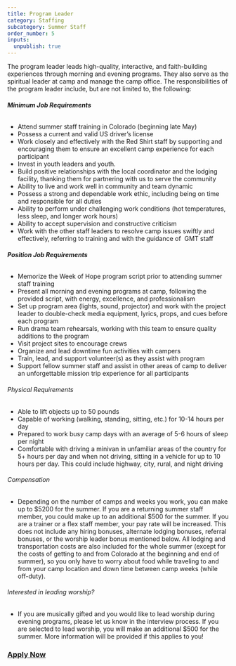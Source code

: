 ```yaml
---
title: Program Leader
category: Staffing
subcategory: Summer Staff
order_number: 5
inputs:
  unpublish: true
---
```

The program leader leads high-quality, interactive, and faith-building experiences through morning and evening programs. They also serve as the spiritual leader at camp and manage the camp office. The responsibilities of the program leader include, but are not limited to, the following:

###### **Minimum Job Requirements**

* Attend summer staff training in Colorado (beginning late May)
* Possess a current and valid US driver’s license
* Work closely and effectively with the Red Shirt staff by supporting and encouraging them to ensure an excellent camp experience for each participant
* Invest in youth leaders and youth.&nbsp;
* Build positive relationships with the local coordinator and the lodging facility, thanking them for partnering with us to serve the community
* Ability to live and work well in community and team dynamic
* Possess a strong and dependable work ethic, including being on time and responsible for all duties
* Ability to perform under challenging work conditions (hot temperatures, less sleep, and longer work hours)
* Ability to accept supervision and constructive criticism
* Work with the other staff leaders to resolve camp issues swiftly and effectively, referring to training and with the guidance of&nbsp; GMT staff

###### **Position Job Requirements**

* Memorize the Week of Hope program script prior to attending summer staff training
* Present all morning and evening programs at camp, following the provided script, with energy, excellence, and professionalism
* Set up program area (lights, sound, projector) and work with the project leader to double-check media equipment, lyrics, props, and cues before each program
* Run drama team rehearsals, working with this team to ensure quality additions to the program
* Visit project sites to encourage crews
* Organize and lead downtime fun activities with campers
* Train, lead, and support volunteer(s) as they assist with program
* Support fellow summer staff and assist in other areas of camp to deliver an unforgettable mission trip experience for all participants

###### Physical Requirements

* Able to lift objects up to 50 pounds
* Capable of working (walking, standing, sitting, etc.) for 10-14 hours per day
* Prepared to work busy camp days with an average of 5-6 hours of sleep per night
* Comfortable with driving a minivan in unfamiliar areas of the country for 5+ hours per day and when not driving, sitting in a vehicle for up to 10 hours per day. This could include highway, city, rural, and night driving&nbsp;

###### Compensation

* Depending on the number of camps and weeks you work, you can make up to $5200 for the summer. If you are a returning summer staff member, you could make up to an additional $500 for the summer. If you are a trainer or a flex staff member, your pay rate will be increased. This does not include any hiring bonuses, alternate lodging bonuses, referral bonuses, or the worship leader bonus mentioned below. All lodging and transportation costs are also included for the whole summer (except for the costs of getting to and from Colorado at the beginning and end of summer), so you only have to worry about food while traveling to and from your camp location and down time between camp weeks (while off-duty).

###### Interested in leading worship?&nbsp;

* If you are musically gifted and you would like to lead worship during evening programs, please let us know in the interview process. If you are selected to lead worship, you will make an additional $500 for the summer. More information will be provided if this applies to you!

### [Apply Now](https://argentasoftware.com/interfaces/gmt/portalStaff/frmSignUp.aspx)